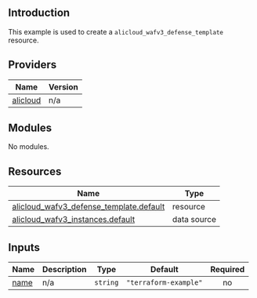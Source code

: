 <!-- BEGIN_TF_DOCS -->
## Introduction

This example is used to create a `alicloud_wafv3_defense_template` resource.

## Providers

| Name | Version |
|------|---------|
| <a name="provider_alicloud"></a> [alicloud](#provider\_alicloud) | n/a |

## Modules

No modules.

## Resources

| Name | Type |
|------|------|
| [alicloud_wafv3_defense_template.default](https://registry.terraform.io/providers/aliyun/alicloud/latest/docs/resources/wafv3_defense_template) | resource |
| [alicloud_wafv3_instances.default](https://registry.terraform.io/providers/aliyun/alicloud/latest/docs/data-sources/wafv3_instances) | data source |

## Inputs

| Name | Description | Type | Default | Required |
|------|-------------|------|---------|:--------:|
| <a name="input_name"></a> [name](#input\_name) | n/a | `string` | `"terraform-example"` | no |
<!-- END_TF_DOCS -->    